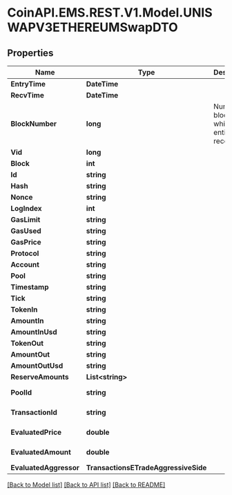 
# CoinAPI.EMS.REST.V1.Model.UNISWAPV3ETHEREUMSwapDTO

## Properties

Name | Type | Description | Notes
------------ | ------------- | ------------- | -------------
**EntryTime** | **DateTime** |  | [optional] 
**RecvTime** | **DateTime** |  | [optional] 
**BlockNumber** | **long** | Number of block in which entity was recorded. | [optional] 
**Vid** | **long** |  | [optional] 
**Block** | **int** |  | [optional] 
**Id** | **string** |  | [optional] 
**Hash** | **string** |  | [optional] 
**Nonce** | **string** |  | [optional] 
**LogIndex** | **int** |  | [optional] 
**GasLimit** | **string** |  | [optional] 
**GasUsed** | **string** |  | [optional] 
**GasPrice** | **string** |  | [optional] 
**Protocol** | **string** |  | [optional] 
**Account** | **string** |  | [optional] 
**Pool** | **string** |  | [optional] 
**Timestamp** | **string** |  | [optional] 
**Tick** | **string** |  | [optional] 
**TokenIn** | **string** |  | [optional] 
**AmountIn** | **string** |  | [optional] 
**AmountInUsd** | **string** |  | [optional] 
**TokenOut** | **string** |  | [optional] 
**AmountOut** | **string** |  | [optional] 
**AmountOutUsd** | **string** |  | [optional] 
**ReserveAmounts** | **List&lt;string&gt;** |  | [optional] 
**PoolId** | **string** |  | [optional] [readonly] 
**TransactionId** | **string** |  | [optional] [readonly] 
**EvaluatedPrice** | **double** |  | [optional] [readonly] 
**EvaluatedAmount** | **double** |  | [optional] [readonly] 
**EvaluatedAggressor** | **TransactionsETradeAggressiveSide** |  | [optional] 

[[Back to Model list]](../README.md#documentation-for-models)
[[Back to API list]](../README.md#documentation-for-api-endpoints)
[[Back to README]](../README.md)

